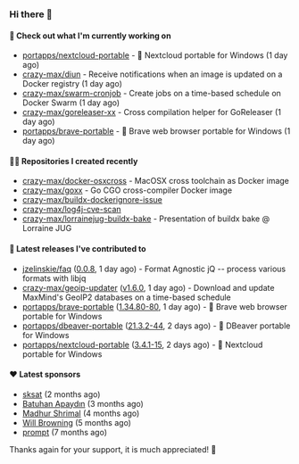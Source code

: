 ### Hi there 👋

#### 👷 Check out what I'm currently working on

- [portapps/nextcloud-portable](https://github.com/portapps/nextcloud-portable) - 🚀 Nextcloud portable for Windows (1 day ago)
- [crazy-max/diun](https://github.com/crazy-max/diun) - Receive notifications when an image is updated on a Docker registry (1 day ago)
- [crazy-max/swarm-cronjob](https://github.com/crazy-max/swarm-cronjob) - Create jobs on a time-based schedule on Docker Swarm (1 day ago)
- [crazy-max/goreleaser-xx](https://github.com/crazy-max/goreleaser-xx) - Cross compilation helper for GoReleaser (1 day ago)
- [portapps/brave-portable](https://github.com/portapps/brave-portable) - 🚀 Brave web browser portable for Windows (1 day ago)

#### 👨‍💻 Repositories I created recently

- [crazy-max/docker-osxcross](https://github.com/crazy-max/docker-osxcross) - MacOSX cross toolchain as Docker image
- [crazy-max/goxx](https://github.com/crazy-max/goxx) - Go CGO cross-compiler Docker image
- [crazy-max/buildx-dockerignore-issue](https://github.com/crazy-max/buildx-dockerignore-issue)
- [crazy-max/log4j-cve-scan](https://github.com/crazy-max/log4j-cve-scan)
- [crazy-max/lorrainejug-buildx-bake](https://github.com/crazy-max/lorrainejug-buildx-bake) - Presentation of buildx bake @ Lorraine JUG

#### 🚀 Latest releases I've contributed to

- [jzelinskie/faq](https://github.com/jzelinskie/faq) ([0.0.8](https://github.com/jzelinskie/faq/releases/tag/0.0.8), 1 day ago) - Format Agnostic jQ -- process various formats with libjq
- [crazy-max/geoip-updater](https://github.com/crazy-max/geoip-updater) ([v1.6.0](https://github.com/crazy-max/geoip-updater/releases/tag/v1.6.0), 1 day ago) - Download and update MaxMind&#39;s GeoIP2 databases on a time-based schedule
- [portapps/brave-portable](https://github.com/portapps/brave-portable) ([1.34.80-80](https://github.com/portapps/brave-portable/releases/tag/1.34.80-80), 1 day ago) - 🚀 Brave web browser portable for Windows
- [portapps/dbeaver-portable](https://github.com/portapps/dbeaver-portable) ([21.3.2-44](https://github.com/portapps/dbeaver-portable/releases/tag/21.3.2-44), 2 days ago) - 🚀 DBeaver portable for Windows
- [portapps/nextcloud-portable](https://github.com/portapps/nextcloud-portable) ([3.4.1-15](https://github.com/portapps/nextcloud-portable/releases/tag/3.4.1-15), 2 days ago) - 🚀 Nextcloud portable for Windows

#### ❤️ Latest sponsors
- [sksat](https://github.com/sksat) (2 months ago)
- [Batuhan Apaydın](https://github.com/developer-guy) (3 months ago)
- [Madhur Shrimal](https://github.com/shrimalmadhur) (4 months ago)
- [Will Browning](https://github.com/willbrowningme) (5 months ago)
- [prompt](https://github.com/pr-mpt) (7 months ago)

Thanks again for your support, it is much appreciated! 🙏
